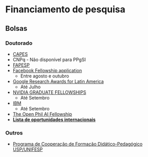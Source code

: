# Financiamento de pesquisa



## Bolsas


### Doutorado

 - [CAPES](http://ppgsi.each.usp.br/regras-de-bolsas/)
 - CNPq - Não disponível para PPgSI
 - [FAPESP](http://www.fapesp.br/261)
 - [Facebook Fellowship application](https://research.fb.com/programs/fellowship/)
	 - Entre agosto e outubro
 - [Google Research Awards for Latin America](https://ai.google/research/outreach/latin-america-research-awards/)
	 -  Até Julho
- [NVIDIA GRADUATE FELLOWSHIPS](https://www.nvidia.com/en-us/research/graduate-fellowships/)
	- Até Setembro
- [IBM](https://www.research.ibm.com/university/awards/fellowships.html)
	- Até Setembro
- [The Open Phil AI Fellowship ](https://www.research.ibm.com/university/awards/fellowships.html)
- [**Lista de oportunidades internacionais**](https://www.cs.cmu.edu/~gradfellowships/)


### Outros
- [Programa de Cooperação de Formação Didático-Pedagógico USP/UNIFESP](http://www.prpg.usp.br/index.php/pt-br/apoio-administrativo/editais)
